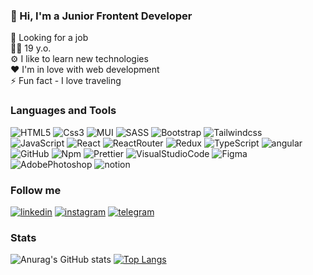 ### 👋 Hi, I'm a Junior Frontent Developer
🏢 Looking for a job <br>
👦🏻 19 y.o.<br>
⚙️ I like to learn new technologies<br>
❤️ I'm in love with web development<br>
⚡ Fun fact - I love traveling
### Languages and Tools
![HTML5](https://img.shields.io/badge/HTML5-090909?style=for-the-badge&logo=HTML5&logoColor=FF7A00)
![Css3](https://img.shields.io/badge/Css3-090909?style=for-the-badge&logo=Css3&logoColor=47C5FB)
![MUI](https://img.shields.io/badge/MUI-090909?style=for-the-badge&logo=MUI&logoColor=47C5FB)
![SASS](https://img.shields.io/badge/SASS-090909?style=for-the-badge&logo=SASS&logoColor=CC6699)
![Bootstrap](https://img.shields.io/badge/Bootstrap-090909?style=for-the-badge&logo=Bootstrap&logoColor=7952B3)
![Tailwindcss](https://img.shields.io/badge/Tailwindcss-090909?style=for-the-badge&logo=Tailwindcss&logoColor=00000) <br>
![JavaScript](https://img.shields.io/badge/JavaScript-090909?style=for-the-badge&logo=JavaScript&logoColor=FFD200)
![React](https://img.shields.io/badge/React-090909?style=for-the-badge&logo=React&logoColor=47C5FB)
![ReactRouter](https://img.shields.io/badge/ReactRouter-090909?style=for-the-badge&logo=ReactRouter&logoColor=00000)
![Redux](https://img.shields.io/badge/Redux-090909?style=for-the-badge&logo=Redux&logoColor=BD00FF)
![TypeScript](https://img.shields.io/badge/TypeScript-090909?style=for-the-badge&logo=TypeScript&logoColor=47C5FB)
![angular](https://img.shields.io/badge/angular-090909?style=for-the-badge&logo=angular&logoColor=DD0031)<br>
![GitHub](https://img.shields.io/badge/GitHub-090909?style=for-the-badge&logo=GitHub&logoColor=00000)
![Npm](https://img.shields.io/badge/Npm-090909?style=for-the-badge&logo=Npm&logoColor=FF0000)
![Prettier](https://img.shields.io/badge/Prettier-090909?style=for-the-badge&logo=Prettier&logoColor=FFD200)
![VisualStudioCode](https://img.shields.io/badge/VisualStudioCode-090909?style=for-the-badge&logo=VisualStudioCode&logoColor=47C5FB)
![Figma](https://img.shields.io/badge/Figma-090909?style=for-the-badge&logo=Figma&logoColor=F24E1E)
![AdobePhotoshop](https://img.shields.io/badge/AdobePhotoshop-090909?style=for-the-badge&logo=AdobePhotoshop&logoColor=31A8FF)
![notion](https://img.shields.io/badge/notion-090909?style=for-the-badge&logo=notion&logoColor=00000)
### Follow me
[![linkedin](https://img.shields.io/badge/linkedin-090909?style=for-the-badge&logo=linkedin&logoColor=0A66C2)](https://www.linkedin.com/in/dmytro-katsubo/)
[![instagram](https://img.shields.io/badge/instagram-090909?style=for-the-badge&logo=instagram&logoColor=E4405F)](https://instagram.com/_dmytro.21_?igshid=ZGUzMzM3NWJiOQ==)
[![telegram](https://img.shields.io/badge/telegram-090909?style=for-the-badge&logo=telegram&logoColor=26A5E4)](https://t.me/katsuboushi)
### Stats
![Anurag's GitHub stats](https://github-readme-stats.vercel.app/api?username=KatsuboDmytro&hide=stars,issues&show_icons=true&theme=dark)
[![Top Langs](https://github-readme-stats.vercel.app/api/top-langs/?username=KatsuboDmytro&layout=compact&theme=dark)](https://github.com/KatsuboDmytro/github-readme-stats)

